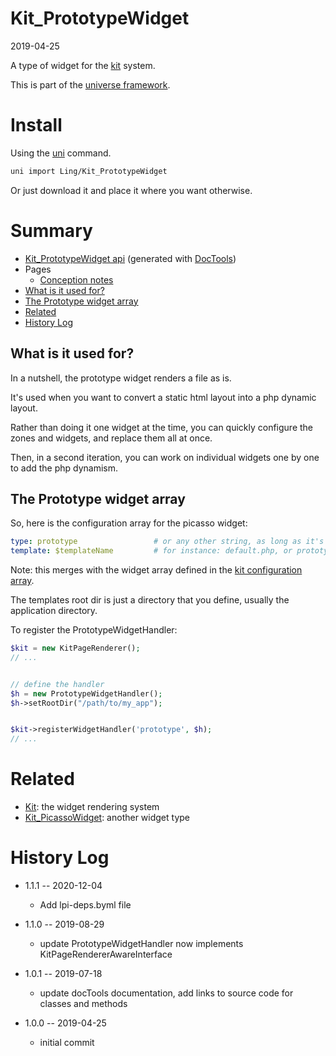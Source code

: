 Kit_PrototypeWidget
===========
2019-04-25



A type of widget for the [kit](https://github.com/lingtalfi/Kit) system.




This is part of the [universe framework](https://github.com/karayabin/universe-snapshot).


Install
==========
Using the [uni](https://github.com/lingtalfi/universe-naive-importer) command.
```bash
uni import Ling/Kit_PrototypeWidget
```

Or just download it and place it where you want otherwise.






Summary
===========
- [Kit_PrototypeWidget api](https://github.com/lingtalfi/Kit_PrototypeWidget/blob/master/doc/api/Ling/Kit_PrototypeWidget.md) (generated with [DocTools](https://github.com/lingtalfi/DocTools))
- Pages
    - [Conception notes](https://github.com/lingtalfi/Kit_PrototypeWidget/blob/master/doc/pages/conception-notes.md)
- [What is it used for?](#what-is-it-used-for)
- [The Prototype widget array](#the-prototype-widget-array)
- [Related](#related)
- [History Log](#history-log)


What is it used for?
----------

In a nutshell, the prototype widget renders a file as is.
 
It's used when you want to convert a static html layout into a php dynamic layout.

Rather than doing it one widget at the time, you can quickly configure the zones and widgets, and replace them all at once.

Then, in a second iteration, you can work on individual widgets one by one to add the php dynamism.



 


The Prototype widget array
----------


So, here is the configuration array for the picasso widget:

```yaml 
type: prototype                 # or any other string, as long as it's registered to the KitPageRenderer instance
template: $templateName         # for instance: default.php, or prototype.php. This is the path to the template file, relative to the templates rootDir 
``` 


Note: this merges with the widget array defined in the [kit configuration array](https://github.com/lingtalfi/Kit#the-kit-configuration-array).


The templates root dir is just a directory that you define, usually the application directory.



To register the PrototypeWidgetHandler:


```php
$kit = new KitPageRenderer();
// ...


// define the handler
$h = new PrototypeWidgetHandler();
$h->setRootDir("/path/to/my_app");


$kit->registerWidgetHandler('prototype', $h);
// ...
```



Related
========

- [Kit](https://github.com/lingtalfi/Kit): the widget rendering system 
- [Kit_PicassoWidget](https://github.com/lingtalfi/Kit_PicassoWidget): another widget type 



History Log
=============

- 1.1.1 -- 2020-12-04

    - Add lpi-deps.byml file

- 1.1.0 -- 2019-08-29

    - update PrototypeWidgetHandler now implements KitPageRendererAwareInterface
    
- 1.0.1 -- 2019-07-18

    - update docTools documentation, add links to source code for classes and methods
    
- 1.0.0 -- 2019-04-25

    - initial commit